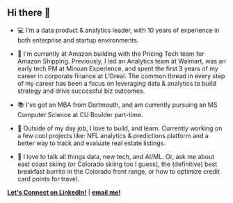 ## Hi there 👋

<!--
**kaiasdad01/kaiasdad01** is a ✨ _special_ ✨ repository because its `README.md` (this file) appears on your GitHub profile.

Here are some ideas to get you started:

- 🔭 I’m currently working on ...
- 🌱 I’m currently learning ...
- 👯 I’m looking to collaborate on ...
- 🤔 I’m looking for help with ...
- 💬 Ask me about ...
- 📫 How to reach me: ...
- 😄 Pronouns: ...
- ⚡ Fun fact: ...
-->



- 💻 I'm a data product & analytics leader, with 10 years of experience in both enterprise and startup environments. 

- 💾 I'm currently at Amazon building with the Pricing Tech team for Amazon Shipping. Previously, I led an Analytics team at Walmart, was an early tech PM at Minoan Experience, and spent the first 3 years of my career in corporate finance at L'Oreal. The common thread in every step of my career has been a focus on leveraging data & analytics to build strategy and drive successful biz outcomes. 

- 📚 I've got an MBA from Dartmouth, and am currently pursuing an MS Computer Science at CU Boulder part-time. 

- 🔭 Outside of my day job, I love to build, and learn. Currently working on a few cool projects like: NFL analytics & predictions platform and a better way to track and evaluate real estate listings.

- 💬 I love to talk all things data, new tech, and AI/ML. Or, ask me about east coast skiing (or Colorado skiing too I guess), the (definitive) best breakfast burrito in the Colorado front range, or how to optimize credit card points for travel.

[**Let's Connect on LinkedIn!**](https://www.linkedin.com/in/matthewjbdwyer/) | [**email me!**](mailto:mjbdwyer@gmail.com)

